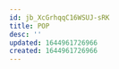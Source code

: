 ```yaml
---
id: jb_XcGrhqqC16WSUJ-sRK
title: POP
desc: ''
updated: 1644961726966
created: 1644961726966
---
```


